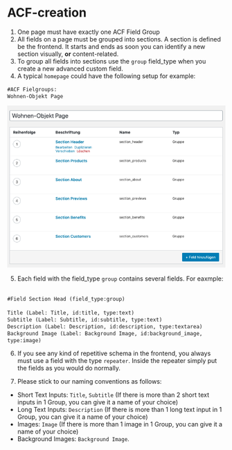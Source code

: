 # ACF-creation

1. One page must have exactly one ACF Field Group
2. All fields on a page must be grouped into sections. A section is defined be the frontend. It starts and ends as soon you can identify a new section visually, **or** content-related.
3. To group all fields into sections use the `group` field_type when you create a new advanced custom field.
4. A typical `homepage` could have the following setup for example:

```
#ACF Fielgroups:
Wohnen-Objekt Page

```

![Section Groups](https://github.com/Webhikers-Interntal-Docs/ACF-creation/blob/main/section-groups.png)


5. Each field with the field_type `group` contains several fields. For eaxmple:

```

#Field Section Head (field_type:group)

Title (Label: Title, id:title, type:text)
Subtitle (Label: Subtitle, id:subtitle, type:text)
Description (Label: Description, id:description, type:textarea)
Background Image (Label: Background Image, id:background_image, type:image)

```

6. If you see any kind of repetitive schema in the frontend, you always must use a field with the type `repeater`. Inside the repeater simply put the fields as you would do normally.

7. Please stick to our naming conventions as follows:

- Short Text Inputs: `Title`, `Subtitle` (If there is more than 2 short text inputs in 1 Group, you can give it a name of your choice)
- Long Text Inputs: `Description` (If there is more than 1 long text input in 1 Group, you can give it a name of your choice)
- Images: `Image` (If there is more than 1 image in 1 Group, you can give it a name of your choice)
- Background Images: `Background Image`.

